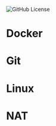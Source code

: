 ![GitHub License](https://img.shields.io/github/license/Bryce199805/technicalDoc)

# Docker

# Git

# Linux

# NAT

